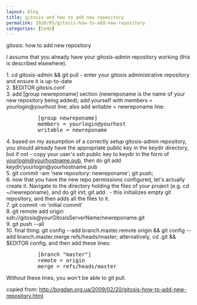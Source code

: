 ```yaml
---
layout: blog
title: gitosis and how to add new repository
permalink: 2010/05/gitosis-how-to-add-new-repository
categories: [Code]
---
```


<p>gitosis: how to add new repository</p>
<p>I assume that you already have your gitosis-admin repository working (this is described elsewhere).</p>
<p>   1. cd gitosis-admin &amp;& git pull - enter your gitosis administrative repository and ensure it is up-to-date<br />
   2. $EDITOR gitosis.conf<br />
   3. add [group newreponame] section (newreponame is the name of your new repository being added); add yourself with members = yourlogin@yourhost line; also add writable = newreponame line:</p>
<pre>
          [group newreponame]
          members = yourlogin@yourhost
          writable = newreponame
</pre><p>   4. based on my assumption of a correctly setup gitosis-admin repository, you should already have the appropriate public key in the keydir directory, but if not - copy your user's ssh public key to keydir in the form of <a href="mailto:yourlogin@yourhostname.pub">yourlogin@yourhostname.pub</a>, then do git add keydir/yourlogin@yourhostname.pub<br />
   5. git commit -am ‘new repository: newreponame'; git push;<br />
   6. now that you have the new repo permissions configured, let's actually create it. Navigate to the directory holding the files of your project (e.g. cd ~/newreponame), and do git init; git add . - this initializes empty git repository, and then adds all the files to it.<br />
   7. git commit -m ‘initial commit'<br />
   8. git remote add origin ssh://gitosis@yourGitosisServerName/newreponame.git<br />
   9. git push --all<br />
  10. final thing: git config --add branch.master.remote origin &amp;& git config --add branch.master.merge refs/heads/master; alternatively, cd .git &amp;& $EDITOR config, and then add these lines:</p>
<pre>
          [branch "master"]
          remote = origin
          merge = refs/heads/master
</pre><p>      Without these lines, you won't be able to git pull.</p>
<p>      copied from: <a href="http://bogdan.org.ua/2009/02/20/gitosis-how-to-add-new-repository.html" title="http://bogdan.org.ua/2009/02/20/gitosis-how-to-add-new-repository.html">http://bogdan.org.ua/2009/02/20/gitosis-how-to-add-new-repository.html</a></p>
